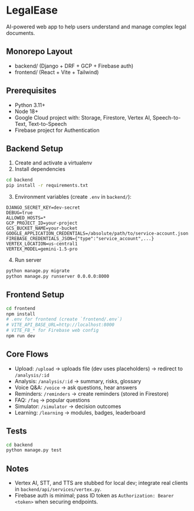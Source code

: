 # LegalEase

AI-powered web app to help users understand and manage complex legal documents.

## Monorepo Layout

- backend/ (Django + DRF + GCP + Firebase auth)
- frontend/ (React + Vite + Tailwind)

## Prerequisites

- Python 3.11+
- Node 18+
- Google Cloud project with: Storage, Firestore, Vertex AI, Speech-to-Text, Text-to-Speech
- Firebase project for Authentication

## Backend Setup

1. Create and activate a virtualenv
2. Install dependencies

```bash
cd backend
pip install -r requirements.txt
```

3. Environment variables (create `.env` in `backend/`):

```
DJANGO_SECRET_KEY=dev-secret
DEBUG=true
ALLOWED_HOSTS=*
GCP_PROJECT_ID=your-project
GCS_BUCKET_NAME=your-bucket
GOOGLE_APPLICATION_CREDENTIALS=/absolute/path/to/service-account.json
FIREBASE_CREDENTIALS_JSON={"type":"service_account",...}
VERTEX_LOCATION=us-central1
VERTEX_MODEL=gemini-1.5-pro
```

4. Run server

```bash
python manage.py migrate
python manage.py runserver 0.0.0.0:8000
```

## Frontend Setup

```bash
cd frontend
npm install
# .env for frontend (create `frontend/.env`)
# VITE_API_BASE_URL=http://localhost:8000
# VITE_FB_* for Firebase web config
npm run dev
```

## Core Flows

- Upload: `/upload` → uploads file (dev uses placeholders) → redirect to `/analysis/:id`
- Analysis: `/analysis/:id` → summary, risks, glossary
- Voice Q&A: `/voice` → ask questions, hear answers
- Reminders: `/reminders` → create reminders (stored in Firestore)
- FAQ: `/faq` → popular questions
- Simulator: `/simulator` → decision outcomes
- Learning: `/learning` → modules, badges, leaderboard

## Tests

```bash
cd backend
python manage.py test
```

## Notes

- Vertex AI, STT, and TTS are stubbed for local dev; integrate real clients in `backend/api/services/vertex.py`.
- Firebase auth is minimal; pass ID token as `Authorization: Bearer <token>` when securing endpoints.
